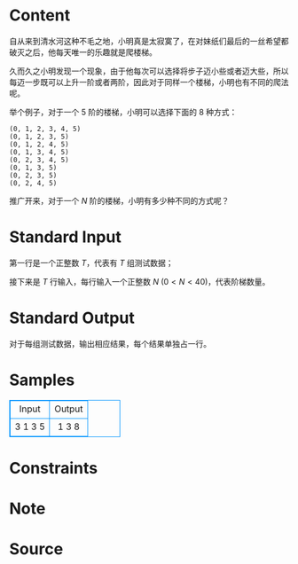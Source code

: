 
# Content

自从来到清水河这种不毛之地，小明真是太寂寞了，在对妹纸们最后的一丝希望都破灭之后，他每天唯一的乐趣就是爬楼梯。

久而久之小明发现一个现象，由于他每次可以选择将步子迈小些或者迈大些，所以每迈一步既可以上升一阶或者两阶，因此对于同样一个楼梯，小明也有不同的爬法呢。

举个例子，对于一个 $5$ 阶的楼梯，小明可以选择下面的 $8$ 种方式：

    (0, 1, 2, 3, 4, 5)
    (0, 1, 2, 3, 5)
    (0, 1, 2, 4, 5)
    (0, 1, 3, 4, 5)
    (0, 2, 3, 4, 5)
    (0, 1, 3, 5)
    (0, 2, 3, 5)
    (0, 2, 4, 5)

推广开来，对于一个 $N$ 阶的楼梯，小明有多少种不同的方式呢？

# Standard Input

第一行是一个正整数 $T$，代表有 $T$ 组测试数据；

接下来是 $T$ 行输入，每行输入一个正整数 $N$ ($0 < N < 40$)，代表阶梯数量。

# Standard Output

对于每组测试数据，输出相应结果，每个结果单独占一行。

# Samples

<style>
        table,table tr th, table tr td { border:1px solid #0094ff; }
        table { width: 200px; min-height: 25px; line-height: 25px; text-align: center; border-collapse: collapse;}   
    </style>
<table>
	<tr>
		<td>Input</td>
		<td>Output</td>
	</tr>
<tr><td>3
1
3
5</td><td>1
3
8</td></tr></table>


# Constraints



# Note



# Source



